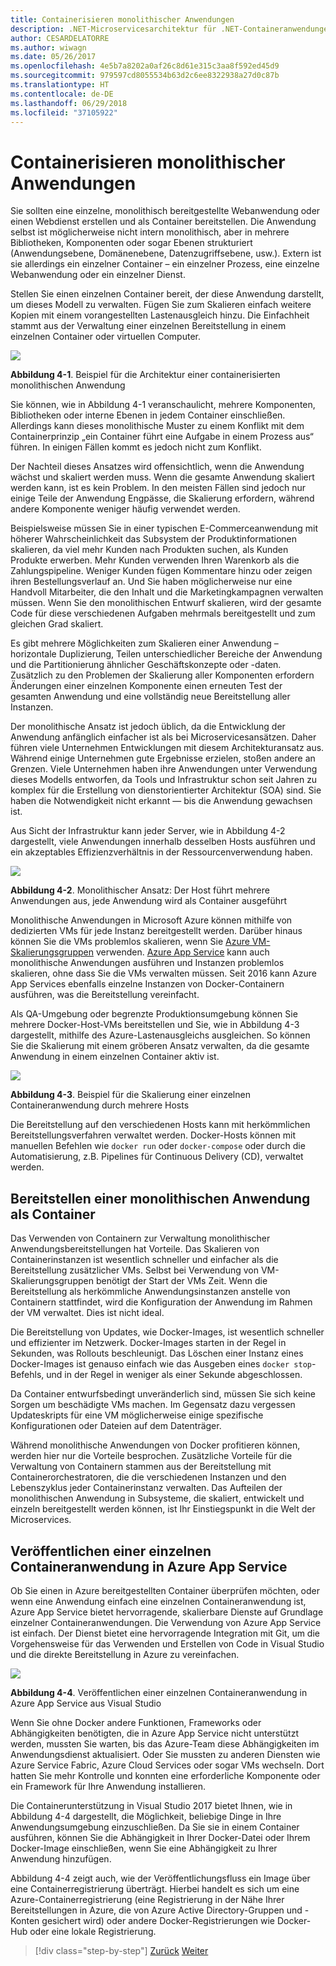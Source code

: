 ```yaml
---
title: Containerisieren monolithischer Anwendungen
description: .NET-Microservicesarchitektur für .NET-Containeranwendungen | Containerisieren monolithischer Anwendungen
author: CESARDELATORRE
ms.author: wiwagn
ms.date: 05/26/2017
ms.openlocfilehash: 4e5b7a8202a0af26c8d61e315c3aa8f592ed45d9
ms.sourcegitcommit: 979597cd8055534b63d2c6ee8322938a27d0c87b
ms.translationtype: HT
ms.contentlocale: de-DE
ms.lasthandoff: 06/29/2018
ms.locfileid: "37105922"
---
```

# <a name="containerizing-monolithic-applications"></a>Containerisieren monolithischer Anwendungen

Sie sollten eine einzelne, monolithisch bereitgestellte Webanwendung oder einen Webdienst erstellen und als Container bereitstellen. Die Anwendung selbst ist möglicherweise nicht intern monolithisch, aber in mehrere Bibliotheken, Komponenten oder sogar Ebenen strukturiert (Anwendungsebene, Domänenebene, Datenzugriffsebene, usw.). Extern ist sie allerdings ein einzelner Container – ein einzelner Prozess, eine einzelne Webanwendung oder ein einzelner Dienst.

Stellen Sie einen einzelnen Container bereit, der diese Anwendung darstellt, um dieses Modell zu verwalten. Fügen Sie zum Skalieren einfach weitere Kopien mit einem vorangestellten Lastenausgleich hinzu. Die Einfachheit stammt aus der Verwaltung einer einzelnen Bereitstellung in einem einzelnen Container oder virtuellen Computer.

![](./media/image1.png)

**Abbildung 4-1**. Beispiel für die Architektur einer containerisierten monolithischen Anwendung

Sie können, wie in Abbildung 4-1 veranschaulicht, mehrere Komponenten, Bibliotheken oder interne Ebenen in jedem Container einschließen. Allerdings kann dieses monolithische Muster zu einem Konflikt mit dem Containerprinzip „ein Container führt eine Aufgabe in einem Prozess aus“ führen. In einigen Fällen kommt es jedoch nicht zum Konflikt.

Der Nachteil dieses Ansatzes wird offensichtlich, wenn die Anwendung wächst und skaliert werden muss. Wenn die gesamte Anwendung skaliert werden kann, ist es kein Problem. In den meisten Fällen sind jedoch nur einige Teile der Anwendung Engpässe, die Skalierung erfordern, während andere Komponente weniger häufig verwendet werden.

Beispielsweise müssen Sie in einer typischen E-Commerceanwendung mit höherer Wahrscheinlichkeit das Subsystem der Produktinformationen skalieren, da viel mehr Kunden nach Produkten suchen, als Kunden Produkte erwerben. Mehr Kunden verwenden Ihren Warenkorb als die Zahlungspipeline. Weniger Kunden fügen Kommentare hinzu oder zeigen ihren Bestellungsverlauf an. Und Sie haben möglicherweise nur eine Handvoll Mitarbeiter, die den Inhalt und die Marketingkampagnen verwalten müssen. Wenn Sie den monolithischen Entwurf skalieren, wird der gesamte Code für diese verschiedenen Aufgaben mehrmals bereitgestellt und zum gleichen Grad skaliert.

Es gibt mehrere Möglichkeiten zum Skalieren einer Anwendung – horizontale Duplizierung, Teilen unterschiedlicher Bereiche der Anwendung und die Partitionierung ähnlicher Geschäftskonzepte oder -daten. Zusätzlich zu den Problemen der Skalierung aller Komponenten erfordern Änderungen einer einzelnen Komponente einen erneuten Test der gesamten Anwendung und eine vollständig neue Bereitstellung aller Instanzen.

Der monolithische Ansatz ist jedoch üblich, da die Entwicklung der Anwendung anfänglich einfacher ist als bei Microservicesansätzen. Daher führen viele Unternehmen Entwicklungen mit diesem Architekturansatz aus. Während einige Unternehmen gute Ergebnisse erzielen, stoßen andere an Grenzen. Viele Unternehmen haben ihre Anwendungen unter Verwendung dieses Modells entworfen, da Tools und Infrastruktur schon seit Jahren zu komplex für die Erstellung von dienstorientierter Architektur (SOA) sind. Sie haben die Notwendigkeit nicht erkannt — bis die Anwendung gewachsen ist.

Aus Sicht der Infrastruktur kann jeder Server, wie in Abbildung 4-2 dargestellt, viele Anwendungen innerhalb desselben Hosts ausführen und ein akzeptables Effizienzverhältnis in der Ressourcenverwendung haben.

![](./media/image2.png)

**Abbildung 4-2**. Monolithischer Ansatz: Der Host führt mehrere Anwendungen aus, jede Anwendung wird als Container ausgeführt

Monolithische Anwendungen in Microsoft Azure können mithilfe von dedizierten VMs für jede Instanz bereitgestellt werden. Darüber hinaus können Sie die VMs problemlos skalieren, wenn Sie [Azure VM-Skalierungsgruppen](https://docs.microsoft.com/azure/virtual-machine-scale-sets/) verwenden. [Azure App Service](https://azure.microsoft.com/services/app-service/) kann auch monolithische Anwendungen ausführen und Instanzen problemlos skalieren, ohne dass Sie die VMs verwalten müssen. Seit 2016 kann Azure App Services ebenfalls einzelne Instanzen von Docker-Containern ausführen, was die Bereitstellung vereinfacht.

Als QA-Umgebung oder begrenzte Produktionsumgebung können Sie mehrere Docker-Host-VMs bereitstellen und Sie, wie in Abbildung 4-3 dargestellt, mithilfe des Azure-Lastenausgleichs ausgleichen. So können Sie die Skalierung mit einem gröberen Ansatz verwalten, da die gesamte Anwendung in einem einzelnen Container aktiv ist.

![](./media/image3.png)

**Abbildung 4-3**. Beispiel für die Skalierung einer einzelnen Containeranwendung durch mehrere Hosts

Die Bereitstellung auf den verschiedenen Hosts kann mit herkömmlichen Bereitstellungsverfahren verwaltet werden. Docker-Hosts können mit manuellen Befehlen wie `docker run` oder `docker-compose` oder durch die Automatisierung, z.B. Pipelines für Continuous Delivery (CD), verwaltet werden.

## <a name="deploying-a-monolithic-application-as-a-container"></a>Bereitstellen einer monolithischen Anwendung als Container

Das Verwenden von Containern zur Verwaltung monolithischer Anwendungsbereitstellungen hat Vorteile. Das Skalieren von Containerinstanzen ist wesentlich schneller und einfacher als die Bereitstellung zusätzlicher VMs. Selbst bei Verwendung von VM-Skalierungsgruppen benötigt der Start der VMs Zeit. Wenn die Bereitstellung als herkömmliche Anwendungsinstanzen anstelle von Containern stattfindet, wird die Konfiguration der Anwendung im Rahmen der VM verwaltet. Dies ist nicht ideal.

Die Bereitstellung von Updates, wie Docker-Images, ist wesentlich schneller und effizienter im Netzwerk. Docker-Images starten in der Regel in Sekunden, was Rollouts beschleunigt. Das Löschen einer Instanz eines Docker-Images ist genauso einfach wie das Ausgeben eines `docker stop`-Befehls, und in der Regel in weniger als einer Sekunde abgeschlossen.

Da Container entwurfsbedingt unveränderlich sind, müssen Sie sich keine Sorgen um beschädigte VMs machen. Im Gegensatz dazu vergessen Updateskripts für eine VM möglicherweise einige spezifische Konfigurationen oder Dateien auf dem Datenträger.

Während monolithische Anwendungen von Docker profitieren können, werden hier nur die Vorteile besprochen. Zusätzliche Vorteile für die Verwaltung von Containern stammen aus der Bereitstellung mit Containerorchestratoren, die die verschiedenen Instanzen und den Lebenszyklus jeder Containerinstanz verwalten. Das Aufteilen der monolithischen Anwendung in Subsysteme, die skaliert, entwickelt und einzeln bereitgestellt werden können, ist Ihr Einstiegspunkt in die Welt der Microservices.

## <a name="publishing-a-single-container-based-application-to-azure-app-service"></a>Veröffentlichen einer einzelnen Containeranwendung in Azure App Service

Ob Sie einen in Azure bereitgestellten Container überprüfen möchten, oder wenn eine Anwendung einfach eine einzelnen Containeranwendung ist, Azure App Service bietet hervorragende, skalierbare Dienste auf Grundlage einzelner Containeranwendungen. Die Verwendung von Azure App Service ist einfach. Der Dienst bietet eine hervorragende Integration mit Git, um die Vorgehensweise für das Verwenden und Erstellen von Code in Visual Studio und die direkte Bereitstellung in Azure zu vereinfachen.

![](./media/image4.png)

**Abbildung 4-4**. Veröffentlichen einer einzelnen Containeranwendung in Azure App Service aus Visual Studio

Wenn Sie ohne Docker andere Funktionen, Frameworks oder Abhängigkeiten benötigten, die in Azure App Service nicht unterstützt werden, mussten Sie warten, bis das Azure-Team diese Abhängigkeiten im Anwendungsdienst aktualisiert. Oder Sie mussten zu anderen Diensten wie Azure Service Fabric, Azure Cloud Services oder sogar VMs wechseln. Dort hatten Sie mehr Kontrolle und konnten eine erforderliche Komponente oder ein Framework für Ihre Anwendung installieren.

Die Containerunterstützung in Visual Studio 2017 bietet Ihnen, wie in Abbildung 4-4 dargestellt, die Möglichkeit, beliebige Dinge in Ihre Anwendungsumgebung einzuschließen. Da Sie sie in einem Container ausführen, können Sie die Abhängigkeit in Ihrer Docker-Datei oder Ihrem Docker-Image einschließen, wenn Sie eine Abhängigkeit zu Ihrer Anwendung hinzufügen.

Abbildung 4-4 zeigt auch, wie der Veröffentlichungsfluss ein Image über eine Containerregistrierung überträgt. Hierbei handelt es sich um eine Azure-Containerregistrierung (eine Registrierung in der Nähe Ihrer Bereitstellungen in Azure, die von Azure Active Directory-Gruppen und -Konten gesichert wird) oder andere Docker-Registrierungen wie Docker-Hub oder eine lokale Registrierung.


>[!div class="step-by-step"]
[Zurück](index.md)
[Weiter](docker-application-state-data.md)
